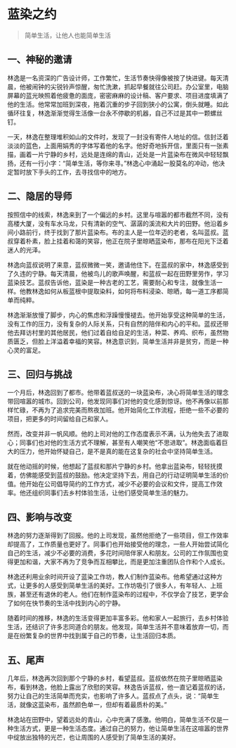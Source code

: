 # 蓝染之约
> 简单生活，让他人也能简单生活

## 一、神秘的邀请
林逸是一名资深的广告设计师，工作繁忙，生活节奏快得像被按了快进键。每天清晨，他被闹钟的尖锐铃声惊醒，匆忙洗漱，抓起早餐就往公司赶。办公室里，电脑屏幕的蓝光映照着他疲惫的面庞，密密麻麻的设计稿、客户要求、项目进度填满了他的生活。他常常加班到深夜，拖着沉重的步子回到狭小的公寓，倒头就睡。如此循环往复，林逸渐渐觉得生活像一台永不停歇的机器，自己不过是其中一颗螺丝钉。

一天，林逸在整理堆积如山的文件时，发现了一封没有寄件人地址的信。信封泛着淡淡的蓝色，上面用娟秀的字体写着他的名字。他好奇地拆开信，里面只有一张素描，画着一片宁静的乡村，远处是连绵的青山，近处是一片蓝染布在微风中轻轻飘扬，还有一行小字：“简单生活，等你来寻。”林逸心中涌起一股莫名的冲动，他决定暂时放下手头的工作，去寻找信中的地方。

## 二、隐居的导师
按照信中的线索，林逸来到了一个偏远的乡村。这里与喧嚣的都市截然不同，没有高楼大厦，没有车水马龙，只有清新的空气、潺潺的溪流和大片的田野。他沿着乡间小路前行，终于找到了那片蓝染布。布的主人是一位年迈的老者，名叫蓝叔。蓝叔穿着朴素，脸上挂着和蔼的笑容，他正在院子里晾晒蓝染布，那布在阳光下泛着迷人的光泽。

林逸向蓝叔说明了来意，蓝叔微微一笑，邀请他住下。在蓝叔的家中，林逸感受到了久违的宁静。每天清晨，他被鸟儿的歌声唤醒，和蓝叔一起在田野里劳作，学习蓝染技艺。蓝叔告诉他，蓝染是一种古老的工艺，需要耐心和专注，就像生活一样。他教林逸如何从板蓝根中提取染料，如何将布料浸染、晾晒，每一道工序都简单而纯粹。

林逸渐渐放慢了脚步，内心的焦虑和浮躁慢慢褪去。他开始享受这种简单的生活，没有工作的压力，没有复杂的人际关系，只有自然的陪伴和内心的平和。蓝叔还带他去拜访村里的其他居民，他们过着自给自足的生活，种菜、养鸡、织布，虽然物质匮乏，但脸上洋溢着幸福的笑容。林逸意识到，简单生活并非是贫穷，而是一种心灵的富足。

## 三、回归与挑战
一个月后，林逸回到了都市。他带着蓝叔送的一块蓝染布，决心将简单生活的理念带回喧嚣的城市。回到公司，他发现同事们对他的变化感到惊讶。他不再像以前那样忙碌，不再为了追求完美而熬夜加班。他开始简化工作流程，拒绝一些不必要的项目，把更多的时间留给自己和家人。

然而，改变并非一帆风顺。他的上司对他的工作态度表示不满，认为他失去了进取心；同事们也对他的生活方式不理解，甚至有人嘲笑他“不思进取”。林逸面临着巨大的压力，他开始怀疑自己，是不是真的能在这复杂的社会中坚持简单生活。

就在他动摇的时候，他想起了蓝叔和那片宁静的乡村。他拿出蓝染布，轻轻抚摸着，仿佛能感受到蓝叔的鼓励。他决定坚持下去，用自己的行动证明简单生活的价值。他开始在公司倡导简约的工作方式，减少不必要的会议和文件，提高工作效率。他还组织同事们去乡村体验生活，让他们感受简单生活的魅力。

## 四、影响与改变
林逸的努力逐渐得到了回报。他的上司发现，虽然他拒绝了一些项目，但工作效率却提高了，工作质量也更好了。同事们也开始接受他的理念，一些人开始尝试简化自己的生活，减少不必要的消费，多花时间陪伴家人和朋友。公司的工作氛围也变得更加和谐，大家不再为了竞争而互相攀比，而是更加注重团队合作和个人成长。

林逸还利用业余时间开设了蓝染工作坊，教人们制作蓝染布。他希望通过这种方式，让更多的人感受到简单生活的美好。工作坊吸引了很多人，有年轻人、上班族，甚至还有退休的老人。他们在制作蓝染布的过程中，不仅学会了技艺，更学会了如何在快节奏的生活中找到内心的宁静。

随着时间的推移，林逸的生活变得更加丰富多彩。他和家人一起旅行，去乡村体验生活，还结识了许多志同道合的朋友。他发现，简单生活并不意味着放弃一切，而是在纷繁复杂的世界中找到属于自己的节奏，让生活回归本质。

## 五、尾声
几年后，林逸再次回到那个宁静的乡村，看望蓝叔。蓝叔依然在院子里晾晒蓝染布，看到林逸，他脸上露出了欣慰的笑容。林逸告诉蓝叔，他一直记着蓝叔的话，努力让自己的生活简单而充实，也影响了许多人。蓝叔点了点头，说：“简单生活，就像这蓝染布，虽然颜色单一，但却有着最质朴的美。”

林逸站在田野中，望着远处的青山，心中充满了感激。他明白，简单生活不仅是一种生活方式，更是一种生活态度。通过自己的努力，他让简单生活在这喧嚣的世界中绽放出独特的光芒，也让周围的人感受到了简单生活的美好。